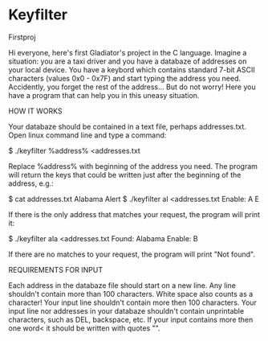 # Keyfilter
Firstproj

Hi everyone, here's first Gladiator's project in the C language.
Imagine a situation: you are a taxi driver and you have a databaze of addresses on your local device.
You have a keybord which contains standard 7-bit ASCII characters (values 0x0 - 0x7F) and start typing the address you need.
Accidently, you forget the rest of the address... But do not worry! Here you have a program that can help you in this uneasy situation.

HOW IT WORKS

Your databaze should be contained in a text file, perhaps addresses.txt. Open linux command line and type a command:

$ ./keyfilter %address% <addresses.txt

Replace %address% with beginning of the address you need. 
The program will return the keys that could be written just after the beginning of the address, e.g.:

$ cat addresses.txt
Alabama
Alert
$ ./keyfilter al <addresses.txt
Enable: A E

If there is the only address that matches your request, the program will print it:

$ ./keyfilter ala <addresses.txt
Found: Alabama
Enable: B

If there are no matches to your request, the program will print "Not found".

REQUIREMENTS FOR INPUT

Each address in the databaze file should start on a new line.
Any line shouldn't contain more than 100 characters. White space also counts as a character!
Your input line shouldn't contain more then 100 characters.
Your input line nor addresses in your databaze shouldn't contain unprintable characters, such as DEL, backspace, etc.
If your input contains more then one word< it should be written with quotes "".

